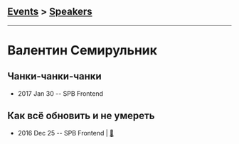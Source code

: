 ## [Events](../README.md) > [Speakers](../speakers.md)
---

# Валентин Семирульник

## Чанки-чанки-чанки
- 2017 Jan 30 -- SPB Frontend    
## Как всё обновить и не умереть
- 2016 Dec 25 -- SPB Frontend  | [:notebook:](http://7rulnik-how-to-upgrade-talk.surge.sh/assets/player/KeynoteDHTMLPlayer.html#0)  
